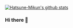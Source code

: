[![Hatsune-Mikun's github stats](https://github-readme-stats.vercel.app/api?username=Hatsune-Mikun)](https://github.com/Hatsune-Mikun)

### Hi there 👋

<!--
**Hatsune-Mikun/Hatsune-Mikun** is a ✨ _special_ ✨ repository because its `README.md` (this file) appears on your GitHub profile.

Here are some ideas to get you started:

- 🔭 I’m currently working on ...
- 🌱 I’m currently learning ...
- 👯 I’m looking to collaborate on ...
- 🤔 I’m looking for help with ...
- 💬 Ask me about ...
- 📫 How to reach me: ...
- 😄 Pronouns: ...
- ⚡ Fun fact: ...
-->
